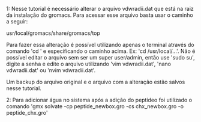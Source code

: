1: Nesse tutorial é necessário alterar o arquivo vdwradii.dat que está na raiz da instalação do gromacs. Para acessar esse arquivo basta usar o caminho a seguir:

usr/local/gromacs/share/gromacs/top

Para fazer essa alteração é possível utilizando apenas o terminal através do comando 'cd ' e especificando o caminho acima. Ex: 'cd /usr/local/...'. Não é possível editar o arquivo sem ser um super user/admin, então use 'sudo su', digite a senha e edite o arquivo utilizando 'vim vdwradii.dat', 'nano vdwradii.dat' ou 'nvim vdwradii.dat'.

Um backup do arquivo original e o arquivo com a alteração estão salvos nesse tutorial.

2: Para adicionar água no sistema após a adição do peptídeo foi utilizado o comando 'gmx solvate -cp peptide_newbox.gro -cs chx_newbox.gro -o peptide_chx.gro'
